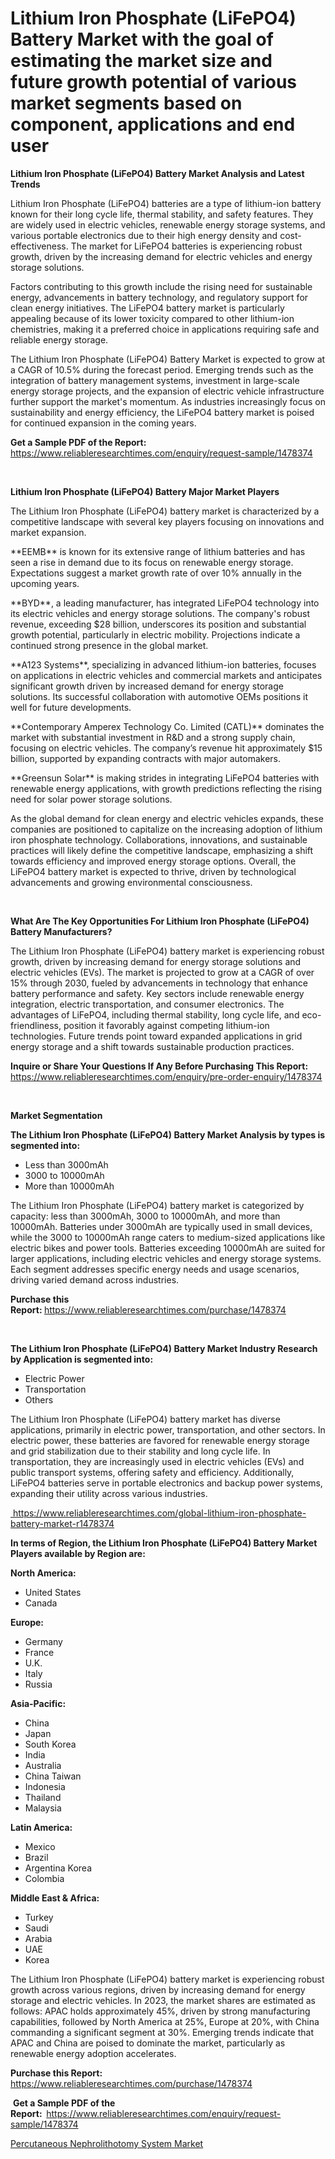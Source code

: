 <p><h1>Lithium Iron Phosphate (LiFePO4) Battery Market with the goal of estimating the market size and future growth potential of various market segments based on component, applications and end user</h1></p><p><strong>Lithium Iron Phosphate (LiFePO4) Battery Market Analysis and Latest Trends</strong></p>
<p><p>Lithium Iron Phosphate (LiFePO4) batteries are a type of lithium-ion battery known for their long cycle life, thermal stability, and safety features. They are widely used in electric vehicles, renewable energy storage systems, and various portable electronics due to their high energy density and cost-effectiveness. The market for LiFePO4 batteries is experiencing robust growth, driven by the increasing demand for electric vehicles and energy storage solutions.</p><p>Factors contributing to this growth include the rising need for sustainable energy, advancements in battery technology, and regulatory support for clean energy initiatives. The LiFePO4 battery market is particularly appealing because of its lower toxicity compared to other lithium-ion chemistries, making it a preferred choice in applications requiring safe and reliable energy storage.</p><p>The Lithium Iron Phosphate (LiFePO4) Battery Market is expected to grow at a CAGR of 10.5% during the forecast period. Emerging trends such as the integration of battery management systems, investment in large-scale energy storage projects, and the expansion of electric vehicle infrastructure further support the market's momentum. As industries increasingly focus on sustainability and energy efficiency, the LiFePO4 battery market is poised for continued expansion in the coming years.</p></p>
<p><strong>Get a Sample PDF of the Report:&nbsp;</strong> <a href="https://www.reliableresearchtimes.com/enquiry/request-sample/1478374?utm_campaign=3576&utm_medium=2&utm_source=Github&utm_content=ia&utm_term=23032025&utm_id=lithium-iron-phosphate-lifepo4-battery">https://www.reliableresearchtimes.com/enquiry/request-sample/1478374</a></p>
<p>&nbsp;</p>
<p><strong>Lithium Iron Phosphate (LiFePO4) Battery Major Market Players</strong></p>
<p><p>The Lithium Iron Phosphate (LiFePO4) battery market is characterized by a competitive landscape with several key players focusing on innovations and market expansion. </p><p>**EEMB** is known for its extensive range of lithium batteries and has seen a rise in demand due to its focus on renewable energy storage. Expectations suggest a market growth rate of over 10% annually in the upcoming years.</p><p>**BYD**, a leading manufacturer, has integrated LiFePO4 technology into its electric vehicles and energy storage solutions. The company's robust revenue, exceeding $28 billion, underscores its position and substantial growth potential, particularly in electric mobility. Projections indicate a continued strong presence in the global market.</p><p>**A123 Systems**, specializing in advanced lithium-ion batteries, focuses on applications in electric vehicles and commercial markets and anticipates significant growth driven by increased demand for energy storage solutions. Its successful collaboration with automotive OEMs positions it well for future developments.</p><p>**Contemporary Amperex Technology Co. Limited (CATL)** dominates the market with substantial investment in R&D and a strong supply chain, focusing on electric vehicles. The company’s revenue hit approximately $15 billion, supported by expanding contracts with major automakers.</p><p>**Greensun Solar** is making strides in integrating LiFePO4 batteries with renewable energy applications, with growth predictions reflecting the rising need for solar power storage solutions.</p><p>As the global demand for clean energy and electric vehicles expands, these companies are positioned to capitalize on the increasing adoption of lithium iron phosphate technology. Collaborations, innovations, and sustainable practices will likely define the competitive landscape, emphasizing a shift towards efficiency and improved energy storage options. Overall, the LiFePO4 battery market is expected to thrive, driven by technological advancements and growing environmental consciousness.</p></p>
<p>&nbsp;</p>
<p><strong>What Are The Key Opportunities For Lithium Iron Phosphate (LiFePO4) Battery Manufacturers?</strong></p>
<p><p>The Lithium Iron Phosphate (LiFePO4) battery market is experiencing robust growth, driven by increasing demand for energy storage solutions and electric vehicles (EVs). The market is projected to grow at a CAGR of over 15% through 2030, fueled by advancements in technology that enhance battery performance and safety. Key sectors include renewable energy integration, electric transportation, and consumer electronics. The advantages of LiFePO4, including thermal stability, long cycle life, and eco-friendliness, position it favorably against competing lithium-ion technologies. Future trends point toward expanded applications in grid energy storage and a shift towards sustainable production practices.</p></p>
<p><strong>Inquire or Share Your Questions If Any Before Purchasing This Report:</strong> <a href="https://www.reliableresearchtimes.com/enquiry/pre-order-enquiry/1478374?utm_campaign=3576&utm_medium=2&utm_source=Github&utm_content=ia&utm_term=23032025&utm_id=lithium-iron-phosphate-lifepo4-battery">https://www.reliableresearchtimes.com/enquiry/pre-order-enquiry/1478374</a></p>
<p>&nbsp;</p>
<p><strong>Market Segmentation</strong></p>
<p><strong>The Lithium Iron Phosphate (LiFePO4) Battery Market Analysis by types is segmented into:</strong></p>
<p><ul><li>Less than 3000mAh</li><li>3000 to 10000mAh</li><li>More than 10000mAh</li></ul></p>
<p><p>The Lithium Iron Phosphate (LiFePO4) battery market is categorized by capacity: less than 3000mAh, 3000 to 10000mAh, and more than 10000mAh. Batteries under 3000mAh are typically used in small devices, while the 3000 to 10000mAh range caters to medium-sized applications like electric bikes and power tools. Batteries exceeding 10000mAh are suited for larger applications, including electric vehicles and energy storage systems. Each segment addresses specific energy needs and usage scenarios, driving varied demand across industries.</p></p>
<p><strong>Purchase this Report:&nbsp;</strong><a href="https://www.reliableresearchtimes.com/purchase/1478374?utm_campaign=3576&utm_medium=2&utm_source=Github&utm_content=ia&utm_term=23032025&utm_id=lithium-iron-phosphate-lifepo4-battery">https://www.reliableresearchtimes.com/purchase/1478374</a></p>
<p>&nbsp;</p>
<p><strong>The Lithium Iron Phosphate (LiFePO4) Battery Market Industry Research by Application is segmented into:</strong></p>
<p><ul><li>Electric Power</li><li>Transportation</li><li>Others</li></ul></p>
<p><p>The Lithium Iron Phosphate (LiFePO4) battery market has diverse applications, primarily in electric power, transportation, and other sectors. In electric power, these batteries are favored for renewable energy storage and grid stabilization due to their stability and long cycle life. In transportation, they are increasingly used in electric vehicles (EVs) and public transport systems, offering safety and efficiency. Additionally, LiFePO4 batteries serve in portable electronics and backup power systems, expanding their utility across various industries.</p></p>
<p><a href="https://www.reliableresearchtimes.com/global-lithium-iron-phosphate-battery-market-r1478374?utm_campaign=3576&utm_medium=2&utm_source=Github&utm_content=ia&utm_term=23032025&utm_id=lithium-iron-phosphate-lifepo4-battery">&nbsp;https://www.reliableresearchtimes.com/global-lithium-iron-phosphate-battery-market-r1478374</a></p>
<p><strong>In terms of Region, the Lithium Iron Phosphate (LiFePO4) Battery Market Players available by Region are:</strong></p>
<p>
    <p> <strong> North America: </strong>
        <ul>
            <li>United States</li>
            <li>Canada</li>
        </ul>
        </p> 
    <p> <strong> Europe: </strong>
        <ul>
            <li>Germany</li>
            <li>France</li>
            <li>U.K.</li>
            <li>Italy</li>
            <li>Russia</li>
        </ul>
        </p> 
    <p> <strong> Asia-Pacific: </strong>
        <ul>
            <li>China</li>
            <li>Japan</li>
            <li>South Korea</li>
            <li>India</li>
            <li>Australia</li>
            <li>China Taiwan</li>
            <li>Indonesia</li>
            <li>Thailand</li>
            <li>Malaysia</li>
        </ul>
        </p> 
    <p> <strong> Latin America: </strong>
        <ul>
            <li>Mexico</li>
            <li>Brazil</li>
            <li>Argentina Korea</li>
            <li>Colombia</li>
        </ul>
        </p> 
    <p> <strong> Middle East & Africa: </strong>
        <ul>
            <li>Turkey</li>
            <li>Saudi</li>
            <li>Arabia</li>
            <li>UAE</li>
            <li>Korea</li>
        </ul>
    </p>
    </p>
<p><p>The Lithium Iron Phosphate (LiFePO4) battery market is experiencing robust growth across various regions, driven by increasing demand for energy storage and electric vehicles. In 2023, the market shares are estimated as follows: APAC holds approximately 45%, driven by strong manufacturing capabilities, followed by North America at 25%, Europe at 20%, with China commanding a significant segment at 30%. Emerging trends indicate that APAC and China are poised to dominate the market, particularly as renewable energy adoption accelerates.</p></p>
<p><strong>Purchase this Report: </strong><a href="https://www.reliableresearchtimes.com/purchase/1478374?utm_campaign=3576&utm_medium=2&utm_source=Github&utm_content=ia&utm_term=23032025&utm_id=lithium-iron-phosphate-lifepo4-battery">https://www.reliableresearchtimes.com/purchase/1478374</a></p>
<p>&nbsp;<strong>Get a Sample PDF of the Report:&nbsp;&nbsp;</strong><a href="https://www.reliableresearchtimes.com/enquiry/request-sample/1478374?utm_campaign=3576&utm_medium=2&utm_source=Github&utm_content=ia&utm_term=23032025&utm_id=lithium-iron-phosphate-lifepo4-battery">https://www.reliableresearchtimes.com/enquiry/request-sample/1478374</a></p>
<p><strong></strong></p>
<p><p><a href="https://github.com/rreynagjysma65/Market-Research-Report-List-1/blob/main/percutaneous-nephrolithotomy-system-market.md?utm_campaign=3576&utm_medium=2&utm_source=Github&utm_content=ia&utm_term=23032025&utm_id=lithium-iron-phosphate-lifepo4-battery">Percutaneous Nephrolithotomy System Market</a></p></p>